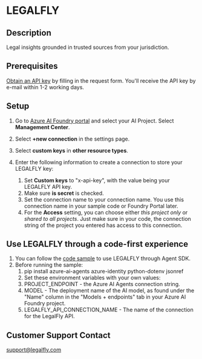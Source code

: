 # LEGALFLY

## Description

Legal insights grounded in trusted sources from your jurisdiction.

## Prerequisites

[Obtain an API key](https://www.legalfly.com/ai-foundry-agents) by filling in the request form. You'll receive the API key by e-mail within 1-2 working days.

## Setup

1. Go to [Azure AI Foundry portal](https://ai.azure.com/) and select your AI Project. Select **Management Center**.

1. Select **+new connection** in the settings page.
1. Select **custom keys** in **other resource types**.

1. Enter the following information to create a connection to store your LEGALFLY key:
   1. Set **Custom keys** to "x-api-key", with the value being your LEGALFLY API key.
   1. Make sure **is secret** is checked.
   1. Set the connection name to your connection name. You use this connection name in your sample code or Foundry Portal later.
   1. For the **Access** setting, you can choose either _this project only_ or _shared to all projects_. Just make sure in your code, the connection string of the project you entered has access to this connection.

## Use LEGALFLY through a code-first experience

1. You can follow the [code sample](./legalfly.py) to use LEGALFLY through Agent SDK.
1. Before running the sample:
   1. pip install azure-ai-agents azure-identity python-dotenv jsonref
   1. Set these environment variables with your own values:
   1. PROJECT_ENDPOINT - the Azure AI Agents connection string.
   1. MODEL - The deployment name of the AI model, as found under the "Name" column in the "Models + endpoints" tab in your Azure AI Foundry project.
   1. LEGALFLY_API_CONNECTION_NAME - The name of the connection for the LegalFly API.

## Customer Support Contact

support@legalfly.com
